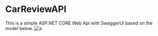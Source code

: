 # CarReviewAPI

This is a simple ASP.NET CORE Web Api with SwaggerUI based on the model below. ![a](https://github.com/3kutlu/CarReviewAPI/assets/67983129/64eeeab1-1a7f-49f3-9b0a-d63c9ff87c31)
